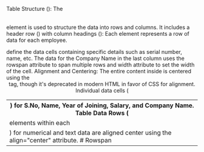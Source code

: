 Table Structure (<table>):
The <table> element is used to structure the data into rows and columns.
It includes a header row (<tr>) with column headings (<th>) for S.No, Name, Year of Joining, Salary, and Company Name.
Table Data Rows (<tr>):
Each <tr> element represents a row of data for each employee.
<td> elements within each <tr> define the data cells containing specific details such as serial number, name, etc.
The data for the Company Name in the last column uses the rowspan attribute to span multiple rows and width attribute to set the width of the cell.
Alignment and Centering:
The entire content inside <body> is centered using the <center> tag, though it's deprecated in modern HTML in favor of CSS for alignment.
Individual data cells (<td>) for numerical and text data are aligned center using the align="center" attribute.
# Rowspan
